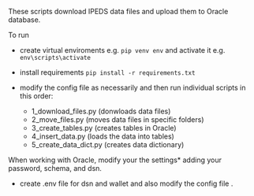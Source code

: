 These scripts download IPEDS data files and upload them to Oracle database.

To run
 - create virtual enviroments e.g. ```pip venv env``` and activate it e.g. ```env\scripts\activate```
 - install requirements ```pip install -r requirements.txt```
 - modify the config file as necessarily and then run individual scripts in this order:
   
    - 1_download_files.py (donwloads data files)
    - 2_move_files.py (moves data files in specific folders)
    - 3_create_tables.py (creates tables in Oracle)
    - 4_insert_data.py (loads the data into tables)
    - 5_create_data_dict.py (creates data dictionary)

When working with Oracle, modify your the settings* adding your password, schema, and dsn.
 * create .env file for dsn and wallet and also modify the config file .
